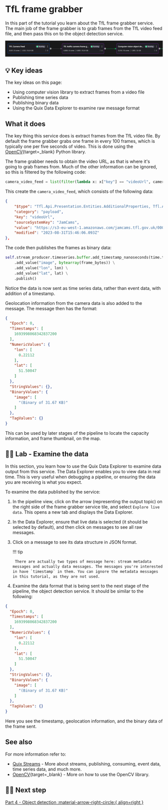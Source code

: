# TfL frame grabber

In this part of the tutorial you learn about the TfL frame grabber service. The main job of the frame grabber is to grab frames from the TfL video feed file, and then pass this on to the object detection service.

![TfL frame grabber](./images/tfl-frame-grabber-pipeline-segment.png)

## 💡 Key ideas

The key ideas on this page:

* Using computer vision library to extract frames from a video file
* Publishing time series data
* Publishing binary data
* Using the Quix Data Explorer to examine raw message format

## What it does

The key thing this service does is extract frames from the TfL video file. By default the frame grabber grabs one frame in every 100 frames, which is typically one per five seconds of video. This is done using the [OpenCV](https://opencv.org/){target=_blank} Python library. 

The frame grabber needs to obtain the video URL, as that is where it's going to grab frames from. Much of the other information can be ignored, so this is filtered by the following code:

``` python
camera_video_feed = list(filter(lambda x: x["key"] == "videoUrl", camera["additionalProperties"]))[0]
```

This create the `camera_video_feed`, which consists of the following data:

``` json
{
    "$type": "Tfl.Api.Presentation.Entities.AdditionalProperties, Tfl.Api.Presentation.Entities",
    "category": "payload",
    "key": "videoUrl",
    "sourceSystemKey": "JamCams",
    "value": "https://s3-eu-west-1.amazonaws.com/jamcams.tfl.gov.uk/00001.03766.mp4",
    "modified": "2023-08-31T15:46:06.093Z"
},
```

The code then publishes the frames as binary data:

``` python
self.stream_producer.timeseries.buffer.add_timestamp_nanoseconds(time.time_ns()) \
    .add_value("image", bytearray(frame_bytes)) \
    .add_value("lon", lon) \
    .add_value("lat", lat) \
    .publish()
```

Notice the data is now sent as time series data, rather than event data, with addition of a timestamp. 

Geolocation information from the camera data is also added to the message. The message then has the format:

``` json
{
  "Epoch": 0,
  "Timestamps": [
    1693998068342837200
  ],
  "NumericValues": {
    "lon": [
      0.22112
    ],
    "lat": [
      51.50047
    ]
  },
  "StringValues": {},
  "BinaryValues": {
    "image": [
      "(Binary of 31.67 KB)"
    ]
  },
  "TagValues": {}
}
```

This can be used by later stages of the pipeline to locate the capacity information, and frame thumbnail, on the map.

## 👩‍🔬 Lab - Examine the data 

In this section, you learn how to use the Quix Data Explorer to examine data output from this service. The Data Explorer enables you to view data in real time. This is very useful when debugging a pipeline, or ensuring the data you are receiving is what you expect.

To examine the data published by the service:

1. In the pipeline view, click on the arrow (representing the output topic) on the right side of the frame grabber service tile, and select `Explore live data`. This opens a new tab and displays the Data Explorer. 

2. In the Data Explorer, ensure that live data is selected (it should be selected by default), and then click on messages to see all raw messages.

3. Click on a message to see its data structure in JSON format. 

    !!! tip

        There are actually two types of message here: stream metadata messages and actually data messages. The messages you're interested in have `timestamp` in them. You can ignore the metadata messages in this tutorial, as they are not used.

4. Examine the data format that is being sent to the next stage of the pipeline, the object detection service. It should be similar to the following:

``` json
{
  "Epoch": 0,
  "Timestamps": [
    1693998068342837200
  ],
  "NumericValues": {
    "lon": [
      0.22112
    ],
    "lat": [
      51.50047
    ]
  },
  "StringValues": {},
  "BinaryValues": {
    "image": [
      "(Binary of 31.67 KB)"
    ]
  },
  "TagValues": {}
}
```

Here you see the timestamp, geolocation information, and the binary data of the frame sent.

## See also

For more information refer to:

* [Quix Streams](../../../client-library-intro.md) - More about streams, publishing, consuming, event data, time series data, and much more. 
* [OpenCV](https://opencv.org/){target=_blank} - More on how to use the OpenCV library.

## 🏃‍♀️ Next step

[Part 4 - Object detection :material-arrow-right-circle:{ align=right }](object-detection.md)
